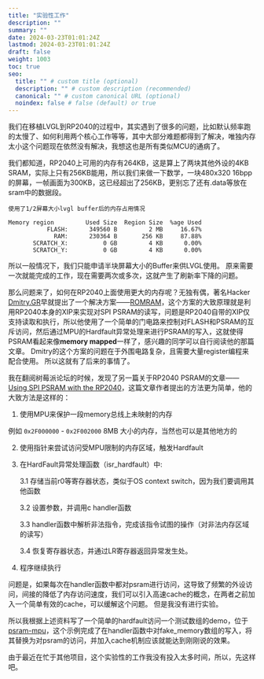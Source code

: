```yaml
---
title: "实验性工作"
description: ""
summary: ""
date: 2024-03-23T01:01:24Z
lastmod: 2024-03-23T01:01:24Z
draft: false
weight: 1003
toc: true
seo:
  title: "" # custom title (optional)
  description: "" # custom description (recommended)
  canonical: "" # custom canonical URL (optional)
  noindex: false # false (default) or true
---
```


我们在移植LVGL到RP2040的过程中，其实遇到了很多的问题，比如默认频率跑的太慢了、如何利用两个核心工作等等，其中大部分难题都得到了解决，唯独内存太小这个问题现在依然没有解决，我想这也是所有类似MCU的通病了。

我们都知道，RP2040上可用的内存有264KB，这是算上了两块其他外设的4KB SRAM，实际上只有256KB能用，所以我们来做一下数学，一块480x320 16bpp的屏幕，一帧画面为300KB，这已经超出了256KB，更别忘了还有.data等放在sram中的数据段。

```shell
使用了1/2屏幕大小lvgl buffer后的内存占用情况

Memory region         Used Size  Region Size  %age Used
           FLASH:      349560 B         2 MB     16.67%
             RAM:      230364 B       256 KB     87.88%
       SCRATCH_X:          0 GB         4 KB      0.00%
       SCRATCH_Y:          0 GB         4 KB      0.00%
```

所以一般情况下，我们只能申请半块屏幕大小的Buffer来供LVGL使用。 原来需要一次就能完成的工作，现在需要两次或多次，这就产生了刷新率下降的问题。

那么问题来了，如何在RP2040上面使用更大的内存呢？无独有偶，著名Hacker [Dmitry.GR](https://dmitry.gr/?r=01.Myself&proj=09.Personal)早就提出了一个解决方案——[ROMRAM](https://dmitry.gr/?r=06.%20Thoughts&proj=10.%20RomRam)，这个方案的大致原理就是利用RP2040本身的XIP来实现对SPI PSRAM的读写，问题是RP2040自带的XIP仅支持读取和执行，所以他使用了一个简单的门电路来控制对FLASH和PSRAM的互斥访问，然后通过MPU的Hardfault异常处理来进行PSRAM的写入，这就使得PSRAM看起来像**memory mapped**一样了，感兴趣的同学可以自行阅读他的那篇文章。 Dmitry的这个方案的问题在于外围电路复杂，且需要大量register编程来配合使用。 所以这就有了后来的事情了。

我在翻阅树莓派论坛的时候，发现了另一篇关于RP2040 PSRAM的文章——[
Using SPI PSRAM with the RP2040](https://forums.raspberrypi.com/viewtopic.php?t=316012)，这篇文章作者提出的方法更为简单，他的大致方法是这样的：

1. 使用MPU来保护一段memory总线上未映射的内存

例如 `0x2F000000` - `0x2F002000` 8MB 大小的内存，当然也可以是其他地方的

2. 使用指针来尝试访问受MPU限制的内存区域，触发Hardfault

3. 在HardFault异常处理函数（isr_hardfault）中:

    3.1 存储当前r0等寄存器状态，类似于OS context switch，因为我们要调用其他函数

    3.2 设置参数，并调用c handler函数

    3.3 handler函数中解析非法指令，完成该指令试图的操作（对非法内存区域的读写）

    3.4 恢复寄存器状态，并通过LR寄存器返回异常发生处。

4. 程序继续执行

问题是，如果每次在handler函数中都对psram进行访问，这导致了频繁的外设访问，间接的降低了内存访问速度，我们可以引入高速cache的概念，在两者之前加入一个简单有效的cache，可以缓解这个问题。 但是我没有进行实验。

所以我根据上述资料写了一个简单的hardfault访问一个测试数组的demo，位于[psram-mpu](https://github.com/IotaHydrae/rpi-pico-lab/blob/main/psram-mpu/main.c)，这个示例完成了在handler函数中对fake_memory数组的写入，将其替换为对psram的访问，并加入cache机制应该就能达到刚刚说的效果。 

由于最近在忙于其他项目，这个实验性的工作我没有投入太多时间，所以，先这样吧。
